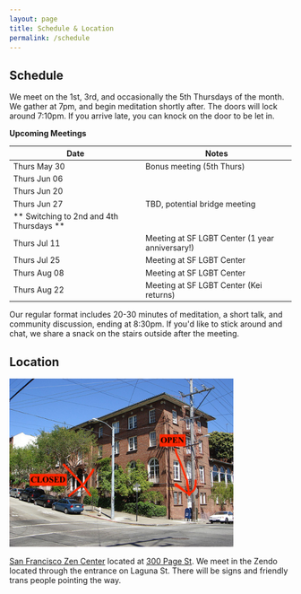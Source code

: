 ```yaml
---
layout: page
title: Schedule & Location
permalink: /schedule
---
```


## Schedule

We meet on the 1st, 3rd, and occasionally the 5th Thursdays of the month. We gather at 7pm, and begin meditation shortly after. The doors will lock around 7:10pm. If you arrive late, you can knock on the door to be let in. 

**Upcoming Meetings**

| Date           | Notes
|----------------|--------
| Thurs May 30   | Bonus meeting (5th Thurs)
| Thurs Jun 06   | 
| Thurs Jun 20   |
| Thurs Jun 27   | TBD, potential bridge meeting
| ** Switching to 2nd and 4th Thursdays ** |
| Thurs Jul 11   | Meeting at SF LGBT Center (1 year anniversary!)
| Thurs Jul 25   | Meeting at SF LGBT Center
| Thurs Aug 08   | Meeting at SF LGBT Center
| Thurs Aug 22   | Meeting at SF LGBT Center (Kei returns)


Our regular format includes 20-30 minutes of meditation, a short talk, and community discussion, ending at 8:30pm. If you'd like to stick around and chat, we share a snack on the stairs outside after the meeting.

## Location

<img src="images/San_Francisco_Zen_Center.jpg" alt="a photo of the meeting place with an arrow pointing to the entrance" width="400px"/>

[San Francisco Zen Center](https://sfzc.org) located at [300 Page St](https://goo.gl/maps/1tYkRHUwu3E2i5rz5). We meet in the Zendo located through the entrance on Laguna St. There will be signs and friendly trans people pointing the way.

